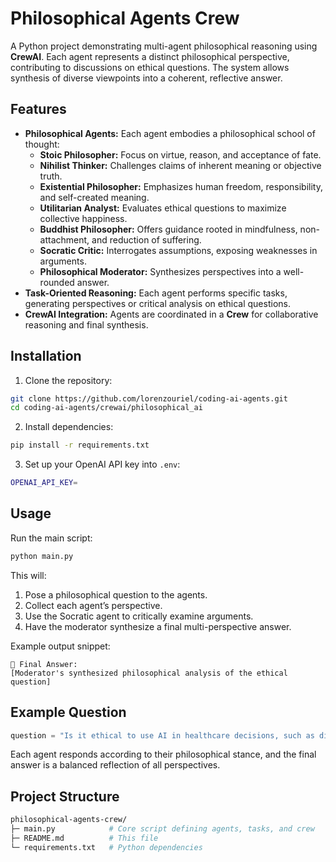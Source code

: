 # Philosophical Agents Crew
A Python project demonstrating multi-agent philosophical reasoning using **CrewAI**. Each agent represents a distinct philosophical perspective, contributing to discussions on ethical questions. The system allows synthesis of diverse viewpoints into a coherent, reflective answer.

## Features
* **Philosophical Agents:**
  Each agent embodies a philosophical school of thought:
  * **Stoic Philosopher:** Focus on virtue, reason, and acceptance of fate.
  * **Nihilist Thinker:** Challenges claims of inherent meaning or objective truth.
  * **Existential Philosopher:** Emphasizes human freedom, responsibility, and self-created meaning.
  * **Utilitarian Analyst:** Evaluates ethical questions to maximize collective happiness.
  * **Buddhist Philosopher:** Offers guidance rooted in mindfulness, non-attachment, and reduction of suffering.
  * **Socratic Critic:** Interrogates assumptions, exposing weaknesses in arguments.
  * **Philosophical Moderator:** Synthesizes perspectives into a well-rounded answer.
* **Task-Oriented Reasoning:**
  Each agent performs specific tasks, generating perspectives or critical analysis on ethical questions.
* **CrewAI Integration:**
  Agents are coordinated in a **Crew** for collaborative reasoning and final synthesis.

## Installation
1. Clone the repository:
```bash
git clone https://github.com/lorenzouriel/coding-ai-agents.git
cd coding-ai-agents/crewai/philosophical_ai
```

2. Install dependencies:
```bash
pip install -r requirements.txt
```

3. Set up your OpenAI API key into `.env`:
```bash
OPENAI_API_KEY=
```

## Usage
Run the main script:
```bash
python main.py
```

This will:
1. Pose a philosophical question to the agents.
2. Collect each agent’s perspective.
3. Use the Socratic agent to critically examine arguments.
4. Have the moderator synthesize a final multi-perspective answer.

Example output snippet:
```
🧠 Final Answer:
[Moderator's synthesized philosophical analysis of the ethical question]
```

## Example Question
```python
question = "Is it ethical to use AI in healthcare decisions, such as diagnosis or treatment?"
```

Each agent responds according to their philosophical stance, and the final answer is a balanced reflection of all perspectives.

## Project Structure
```bash
philosophical-agents-crew/
├─ main.py            # Core script defining agents, tasks, and crew
├─ README.md          # This file
└─ requirements.txt   # Python dependencies
```